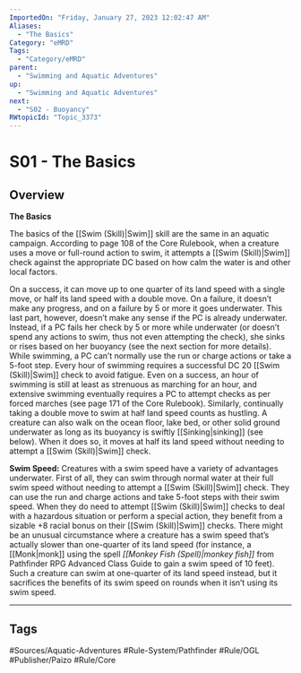 ```yaml
---
ImportedOn: "Friday, January 27, 2023 12:02:47 AM"
Aliases:
  - "The Basics"
Category: "eMRD"
Tags:
  - "Category/eMRD"
parent:
  - "Swimming and Aquatic Adventures"
up:
  - "Swimming and Aquatic Adventures"
next:
  - "S02 - Buoyancy"
RWtopicId: "Topic_3373"
---
```

# S01 - The Basics
## Overview
**The Basics**

The basics of the [[Swim (Skill)|Swim]] skill are the same in an aquatic campaign. According to page 108 of the Core Rulebook, when a creature uses a move or full-round action to swim, it attempts a [[Swim (Skill)|Swim]] check against the appropriate DC based on how calm the water is and other local factors.

On a success, it can move up to one quarter of its land speed with a single move, or half its land speed with a double move. On a failure, it doesn’t make any progress, and on a failure by 5 or more it goes underwater. This last part, however, doesn’t make any sense if the PC is already underwater. Instead, if a PC fails her check by 5 or more while underwater (or doesn’t spend any actions to swim, thus not even attempting the check), she sinks or rises based on her buoyancy (see the next section for more details). While swimming, a PC can’t normally use the run or charge actions or take a 5-foot step. Every hour of swimming requires a successful DC 20 [[Swim (Skill)|Swim]] check to avoid fatigue. Even on a success, an hour of swimming is still at least as strenuous as marching for an hour, and extensive swimming eventually requires a PC to attempt checks as per forced marches (see page 171 of the Core Rulebook). Similarly, continually taking a double move to swim at half land speed counts as hustling. A creature can also walk on the ocean floor, lake bed, or other solid ground underwater as long as its buoyancy is swiftly [[Sinking|sinking]] (see below). When it does so, it moves at half its land speed without needing to attempt a [[Swim (Skill)|Swim]] check.

**Swim Speed:** Creatures with a swim speed have a variety of advantages underwater. First of all, they can swim through normal water at their full swim speed without needing to attempt a [[Swim (Skill)|Swim]] check. They can use the run and charge actions and take 5-foot steps with their swim speed. When they do need to attempt [[Swim (Skill)|Swim]] checks to deal with a hazardous situation or perform a special action, they benefit from a sizable +8 racial bonus on their [[Swim (Skill)|Swim]] checks. There might be an unusual circumstance where a creature has a swim speed that’s actually slower than one-quarter of its land speed (for instance, a [[Monk|monk]] using the spell *[[Monkey Fish (Spell)|monkey fish]]* from Pathfinder RPG Advanced Class Guide to gain a swim speed of 10 feet). Such a creature can swim at one-quarter of its land speed instead, but it sacrifices the benefits of its swim speed on rounds when it isn’t using its swim speed.


---
## Tags
#Sources/Aquatic-Adventures #Rule-System/Pathfinder #Rule/OGL #Publisher/Paizo #Rule/Core


